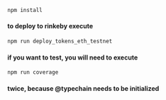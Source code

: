 ```sh
npm install
```

#### to deploy to rinkeby execute 
```sh
npm run deploy_tokens_eth_testnet
```

#### if you want to test, you will need to execute 
```sh
npm run coverage
```
#### twice, because @typechain needs to be initialized